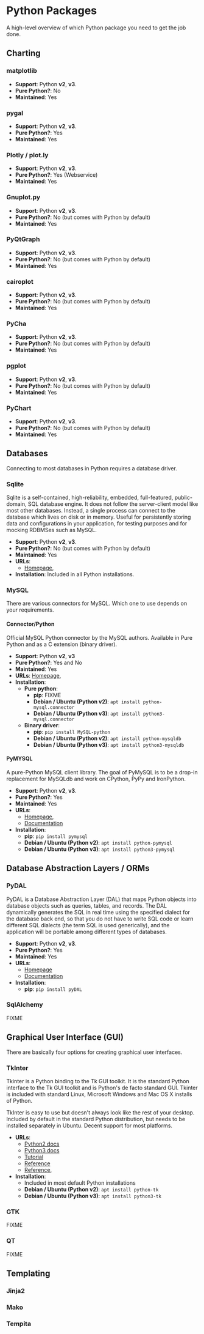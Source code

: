 # Python Packages

A high-level overview of which Python package you need to get the job done.

## Charting

### matplotlib

* **Support**: Python **v2**, **v3**.
* **Pure Python?**: No
* **Maintained**: Yes

### pygal

* **Support**: Python **v2**, **v3**.
* **Pure Python?**: Yes
* **Maintained**: Yes

### Plotly / plot.ly

* **Support**: Python **v2**, **v3**.
* **Pure Python?**: Yes (Webservice)
* **Maintained**: Yes

### Gnuplot.py

* **Support**: Python **v2**, **v3**.
* **Pure Python?**: No (but comes with Python by default)
* **Maintained**: Yes

### PyQtGraph

* **Support**: Python **v2**, **v3**.
* **Pure Python?**: No (but comes with Python by default)
* **Maintained**: Yes

### cairoplot

* **Support**: Python **v2**, **v3**.
* **Pure Python?**: No (but comes with Python by default)
* **Maintained**: Yes

### PyCha

* **Support**: Python **v2**, **v3**.
* **Pure Python?**: No (but comes with Python by default)
* **Maintained**: Yes

### pgplot

* **Support**: Python **v2**, **v3**.
* **Pure Python?**: No (but comes with Python by default)
* **Maintained**: Yes

### PyChart

* **Support**: Python **v2**, **v3**.
* **Pure Python?**: No (but comes with Python by default)
* **Maintained**: Yes

## Databases

Connecting to most databases in Python requires a database driver.

### Sqlite

Sqlite is a self-contained, high-reliability, embedded, full-featured, public-
domain, SQL database engine. It does not follow the server-client model like
most other databases. Instead, a single process can connect to the database
which lives on disk or in memory. Useful for persistently storing data and
configurations in your application, for testing purposes and for mocking
RDBMSes such as MySQL.

* **Support**: Python **v2**, **v3**.
* **Pure Python?**: No (but comes with Python by default)
* **Maintained**: Yes
* **URLs**:
    * [Homepage](https://dev.mysql.com/doc/connector-python/en/), 
* **Installation**: Included in all Python installations.

### MySQL

There are various connectors for MySQL. Which one to use depends on your
requirements.

#### Connector/Python

Official MySQL Python connector by the MySQL authors. Available in Pure Python
and as a C extension (binary driver).

* **Support**: Python **v2**, **v3**
* **Pure Python?**: Yes and No
* **Maintained**: Yes
* **URLs**:
    [Homepage](https://dev.mysql.com/doc/connector-python/en/), 
* **Installation**:
    * **Pure python**:
        * **pip**: FIXME
        * **Debian / Ubuntu (Python v2)**: `apt install python-mysql.connector`
        * **Debian / Ubuntu (Python v3)**: `apt install python3-mysql.connector`
    * **Binary driver**:
        * **pip**: `pip install MySQL-python`
        * **Debian / Ubuntu (Python v2)**: `apt install python-mysqldb`
        * **Debian / Ubuntu (Python v3)**: `apt install python3-mysqldb`

#### PyMYSQL

A pure-Python MySQL client library. The goal of PyMySQL is to be a drop-in
replacement for MySQLdb and work on CPython, PyPy and IronPython.

* **Support**: Python **v2**, **v3**.
* **Pure Python?**: Yes
* **Maintained**: Yes
* **URLs**:
    * [Homepage](https://github.com/PyMySQL/PyMySQL),
    * [Documentation](https://pymysql.readthedocs.io/en/latest/)
* **Installation**:
    * **pip**: `pip install pymysql`
    * **Debian / Ubuntu (Python v2)**: `apt install python-pymysql`
    * **Debian / Ubuntu (Python v3)**: `apt install python3-pymysql`

## Database Abstraction Layers / ORMs

### PyDAL

PyDAL is a Database Abstraction Layer (DAL) that maps Python objects into
database objects such as queries, tables, and records. The DAL dynamically
generates the SQL in real time using the specified dialect for the database
back end, so that you do not have to write SQL code or learn different SQL
dialects (the term SQL is used generically), and the application will be
portable among different types of databases.

* **Support**: Python **v2**, **v3**.
* **Pure Python?**: Yes
* **Maintained**: Yes
* **URLs**:
    * [Homepage](https://github.com/web2py/pydal)
    * [Documentation](http://www.web2py.com/books/default/chapter/29/06/the-database-abstraction-layer)
* **Installation**:
    * **pip**: `pip install pyDAL`

### SqlAlchemy

FIXME

## Graphical User Interface (GUI)

There are basically four options for creating graphical user interfaces.

### TkInter

Tkinter is a Python binding to the Tk GUI toolkit. It is the standard Python
interface to the Tk GUI toolkit and is Python's de facto standard GUI.
Tkinter is included with standard Linux, Microsoft Windows and Mac OS X
installs of Python.

TkInter is easy to use but doesn't always look like the rest of your desktop.
Included by default in the standard Python distribution, but needs to be
installed separately in Ubuntu. Decent support for most platforms.

* **URLs**:
    * [Python2 docs](https://docs.python.org/2/library/tk.html)
    * [Python3 docs](https://docs.python.org/3/library/tk.html)
    * [Tutorial](https://tkdocs.com/tutorial/)
    * [Reference](https://tkdocs.com/widgets/index.html)
    * [Reference](http://infohost.nmt.edu/tcc/help/pubs/tkinter/web/index.html),
* **Installation**:
    * Included in most default Python installations
    * **Debian / Ubuntu (Python v2)**: `apt install python-tk`
    * **Debian / Ubuntu (Python v3)**: `apt install python3-tk`

### GTK

FIXME

### QT

FIXME

## Templating

### Jinja2

### Mako

### Tempita
